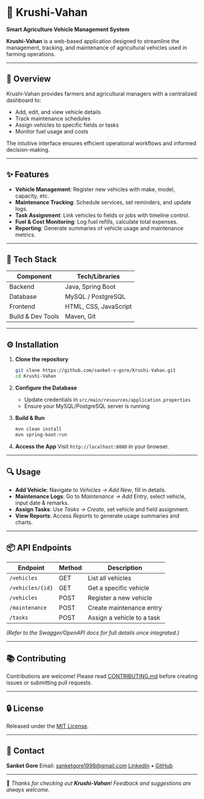 # 🚜 Krushi‑Vahan

**Smart Agriculture Vehicle Management System**

**Krushi‑Vahan** is a web-based application designed to streamline the management, tracking, and maintenance of agricultural vehicles used in farming operations.

---

## 🧡 Overview

Krushi‑Vahan provides farmers and agricultural managers with a centralized dashboard to:

* Add, edit, and view vehicle details
* Track maintenance schedules
* Assign vehicles to specific fields or tasks
* Monitor fuel usage and costs

The intuitive interface ensures efficient operational workflows and informed decision-making.

---

## ✨ Features

* **Vehicle Management**: Register new vehicles with make, model, capacity, etc.
* **Maintenance Tracking**: Schedule services, set reminders, and update logs.
* **Task Assignment**: Link vehicles to fields or jobs with timeline control.
* **Fuel & Cost Monitoring**: Log fuel refills, calculate total expenses.
* **Reporting**: Generate summaries of vehicle usage and maintenance metrics.

---

## 📄 Tech Stack

| Component         | Tech/Libraries        |
| ----------------- | --------------------- |
| Backend           | Java, Spring Boot     |
| Database          | MySQL / PostgreSQL    |
| Frontend          | HTML, CSS, JavaScript |
| Build & Dev Tools | Maven, Git            |

---

## ⚙️ Installation

1. **Clone the repository**

   ```bash
   git clone https://github.com/sanket-v-gore/Krushi-Vahan.git
   cd Krushi-Vahan
   ```

2. **Configure the Database**

   * Update credentials in `src/main/resources/application.properties`
   * Ensure your MySQL/PostgreSQL server is running

3. **Build & Run**

   ```bash
   mvn clean install
   mvn spring-boot:run
   ```

4. **Access the App**
   Visit `http://localhost:8080` in your browser.

---

## 🔍 Usage

* **Add Vehicle**: Navigate to *Vehicles → Add New*, fill in details.
* **Maintenance Logs**: Go to *Maintenance → Add Entry*, select vehicle, input date & remarks.
* **Assign Tasks**: Use *Tasks → Create*, set vehicle and field assignment.
* **View Reports**: Access *Reports* to generate usage summaries and charts.

---

## 📦 API Endpoints

| Endpoint         | Method | Description                |
| ---------------- | ------ | -------------------------- |
| `/vehicles`      | GET    | List all vehicles          |
| `/vehicles/{id}` | GET    | Get a specific vehicle     |
| `/vehicles`      | POST   | Register a new vehicle     |
| `/maintenance`   | POST   | Create maintenance entry   |
| `/tasks`         | POST   | Assign a vehicle to a task |

*(Refer to the Swagger/OpenAPI docs for full details once integrated.)*

---

## 📚 Contributing

Contributions are welcome!
Please read [CONTRIBUTING.md](./CONTRIBUTING.md) before creating issues or submitting pull requests.

---

## 🔒 License

Released under the [MIT License](./LICENSE).

---

## 📧 Contact

**Sanket Gore**
Email: [sanketgore1998@gmail.com](mailto:sanketgore1998@gmail.com)
[LinkedIn](https://www.linkedin.com/in/sanket-gore-95bb49177/) • [GitHub](https://github.com/sanket-v-gore)

---

🌟 *Thanks for checking out **Krushi‑Vahan**! Feedback and suggestions are always welcome.*
